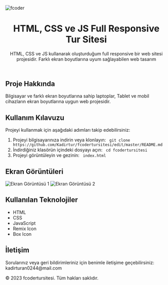 ![fcoder](https://github.com/Kadirtur/fcodertursitesi/assets/139813583/145f149a-4983-4994-a7d7-e37fac4c1c27)

<!DOCTYPE html>
<html lang="en">
<head>
    <meta charset="UTF-8">
    <meta name="viewport" content="width=device-width, initial-scale=1.0">
</head>
<body>
    <header>
        <h1>HTML, CSS ve JS Full Responsive Tur Sitesi</h1>
        <p>HTML, CSS ve JS kullanarak oluşturduğum full responsive bir web sitesi projesidir. Farklı ekran boyutlarına uyum sağlayabilen web tasarım</p>
    </header>
    <div class="container">
        <h2>Proje Hakkında</h2>
        <p>Bilgisayar ve farklı ekran boyutlarına sahip laptoplar, Tablet ve mobil cihazların ekran boyutlarına uygun web projesidir. </p>
        <h2>Kullanım Kılavuzu</h2>
        <p>Projeyi kullanmak için aşağıdaki adımları takip edebilirsiniz:</p>
        <ol>
            <li>Projeyi bilgisayarınıza indirin veya klonlayın: <code> git clone https://github.com/Kadirtur/fcodertursitesi/edit/master/README.md </code></li>
            <li>İndirdiğiniz klasörün içindeki dosyayı açın: <code> cd fcodertursitesi</code></li>
            <li>Projeyi görüntüleyin ve gezinin: <code> index.html</code></li>
        </ol>
        <h2>Ekran Görüntüleri</h2>
        <img src="C:\Users\Acer\Desktop\fcoder\ekran1.png" alt="Ekran Görüntüsü 1">
        <img src="C:\Users\Acer\Desktop\fcoder\ekran2.png" alt="Ekran Görüntüsü 2">
        <h2>Kullanılan Teknolojiler</h2>
        <ul>
            <li>HTML</li>
            <li>CSS</li>
            <li>JavaScript</li>
            <li>Remix Icon</li>
            <li>Box Icon</li>
        </ul>
        <h2>İletişim</h2>
        <p>Sorularınız veya geri bildirimleriniz için benimle iletişime geçebilirsiniz: kadirturan0244@mail.com</p>
    </div>
    <footer>
        <p>&copy; 2023 fcodertursitesi. Tüm hakları saklıdır.</p>
    </footer>
</body>

</html>





